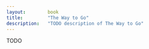 ```yaml
---
layout:        book
title:         "The Way to Go"
description:   "TODO description of The Way to Go"
---
```


TODO
